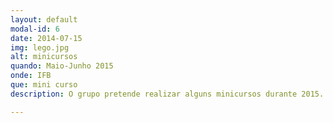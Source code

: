 ```yaml
---
layout: default
modal-id: 6
date: 2014-07-15
img: lego.jpg
alt: minicursos
quando: Maio-Junho 2015
onde: IFB
que: mini curso
description: O grupo pretende realizar alguns minicursos durante 2015. Fique de olho na <a href="http://www.gpinterface.com.br/#portfolioModal-2" target="_blank">programação</a>.

---
```

